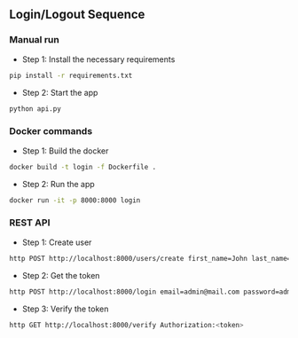 ## Login/Logout Sequence

### Manual run

* Step 1: Install the necessary requirements

```bash
pip install -r requirements.txt
```

* Step 2: Start the app

```bash
python api.py
```

### Docker commands

* Step 1: Build the docker

```bash
docker build -t login -f Dockerfile .
```

* Step 2: Run the app

```bash
docker run -it -p 8000:8000 login
```

### REST API

* Step 1: Create user

```bash
http POST http://localhost:8000/users/create first_name=John last_name=Doe email=john.doe@mail.com password=johndoe
```

* Step 2: Get the token

```bash
http POST http://localhost:8000/login email=admin@mail.com password=admin
```

* Step 3: Verify the token

```bash
http GET http://localhost:8000/verify Authorization:<token>
```

